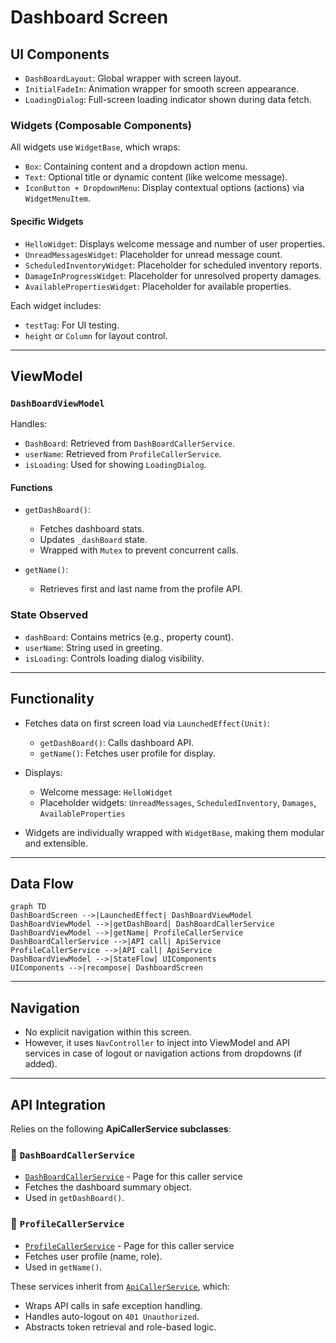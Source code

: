 # Dashboard Screen

## UI Components

* `DashBoardLayout`: Global wrapper with screen layout.
* `InitialFadeIn`: Animation wrapper for smooth screen appearance.
* `LoadingDialog`: Full-screen loading indicator shown during data fetch.

### Widgets (Composable Components)

All widgets use `WidgetBase`, which wraps:

* `Box`: Containing content and a dropdown action menu.
* `Text`: Optional title or dynamic content (like welcome message).
* `IconButton + DropdownMenu`: Display contextual options (actions) via `WidgetMenuItem`.

#### Specific Widgets

* `HelloWidget`: Displays welcome message and number of user properties.
* `UnreadMessagesWidget`: Placeholder for unread message count.
* `ScheduledInventoryWidget`: Placeholder for scheduled inventory reports.
* `DamageInProgressWidget`: Placeholder for unresolved property damages.
* `AvailablePropertiesWidget`: Placeholder for available properties.

Each widget includes:

* `testTag`: For UI testing.
* `height` or `Column` for layout control.

---

## ViewModel

### `DashBoardViewModel`

Handles:

* `DashBoard`: Retrieved from `DashBoardCallerService`.
* `userName`: Retrieved from `ProfileCallerService`.
* `isLoading`: Used for showing `LoadingDialog`.

#### Functions

* `getDashBoard()`:

  * Fetches dashboard stats.
  * Updates `_dashBoard` state.
  * Wrapped with `Mutex` to prevent concurrent calls.
* `getName()`:

  * Retrieves first and last name from the profile API.

### State Observed

* `dashBoard`: Contains metrics (e.g., property count).
* `userName`: String used in greeting.
* `isLoading`: Controls loading dialog visibility.

---

## Functionality

* Fetches data on first screen load via `LaunchedEffect(Unit)`:

  * `getDashBoard()`: Calls dashboard API.
  * `getName()`: Fetches user profile for display.

* Displays:

  * Welcome message: `HelloWidget`
  * Placeholder widgets: `UnreadMessages`, `ScheduledInventory`, `Damages`, `AvailableProperties`

* Widgets are individually wrapped with `WidgetBase`, making them modular and extensible.

---

## Data Flow

```mermaid
graph TD
DashBoardScreen -->|LaunchedEffect| DashBoardViewModel
DashBoardViewModel -->|getDashBoard| DashBoardCallerService
DashBoardViewModel -->|getName| ProfileCallerService
DashBoardCallerService -->|API call| ApiService
ProfileCallerService -->|API call| ApiService
DashBoardViewModel -->|StateFlow| UIComponents
UIComponents -->|recompose| DashboardScreen
```

---

## Navigation

* No explicit navigation within this screen.
* However, it uses `NavController` to inject into ViewModel and API services in case of logout or navigation actions from dropdowns (if added).

---

## API Integration

Relies on the following **ApiCallerService subclasses**:

### 🔹 `DashBoardCallerService`

* [`DashBoardCallerService`](../API/Api%20Callers/DashBoardCallerService.md) - Page for this caller service
* Fetches the dashboard summary object.
* Used in `getDashBoard()`.

### 🔹 `ProfileCallerService`

* [`ProfileCallerService`](../API/Api%20Callers/ProfileCallerService.md) - Page for this caller service
* Fetches user profile (name, role).
* Used in `getName()`.

These services inherit from [`ApiCallerService`](../API/Api%20Callers/ApiCallerService.md), which:

* Wraps API calls in safe exception handling.
* Handles auto-logout on `401 Unauthorized`.
* Abstracts token retrieval and role-based logic.
